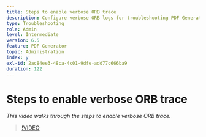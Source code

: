 ```yaml
---
title: Steps to enable verbose ORB trace
description: Configure verbose ORB logs for troubleshooting PDF Generator issues
type: Troubleshooting
role: Admin
level: Intermediate
version: 6.5
feature: PDF Generator
topic: Administration
index: y
exl-id: 2ac84ee3-48ca-4c01-9dfe-add77c666ba9
duration: 122
---
```

# Steps to enable verbose ORB trace

*This video walks through the steps to enable verbose ORB trace.*

>[!VIDEO](https://video.tv.adobe.com/v/335526?quality=12&learn=on)
